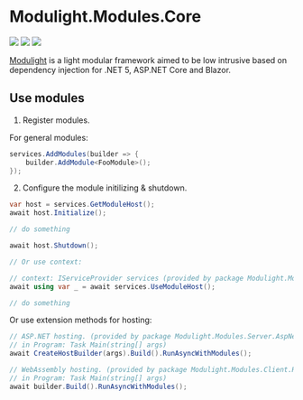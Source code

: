 # Modulight.Modules.Core

![](https://github.com/StardustDL/modulight/workflows/CI/badge.svg) ![](https://img.shields.io/github/license/StardustDL/modulight.svg) [![](https://buildstats.info/nuget/Modulight.Modules.Core)](https://www.nuget.org/packages/Modulight.Modules.Core/)

[Modulight](https://github.com/StardustDL/modulight) is a light modular framework aimed to be low intrusive based on dependency injection for .NET 5, ASP.NET Core and Blazor.

## Use modules

1. Register modules.

For general modules:

```cs
services.AddModules(builder => {
    builder.AddModule<FooModule>();
});
```

2. Configure the module initilizing & shutdown.

```cs
var host = services.GetModuleHost();
await host.Initialize();

// do something

await host.Shutdown();

// Or use context:

// context: IServiceProvider services (provided by package Modulight.Modules.Core)
await using var _ = await services.UseModuleHost();

// do something
```

Or use extension methods for hosting:

```cs
// ASP.NET hosting. (provided by package Modulight.Modules.Server.AspNet)
// in Program: Task Main(string[] args)
await CreateHostBuilder(args).Build().RunAsyncWithModules();

// WebAssembly hosting. (provided by package Modulight.Modules.Client.RazorComponents)
// in Program: Task Main(string[] args)
await builder.Build().RunAsyncWithModules();
```
